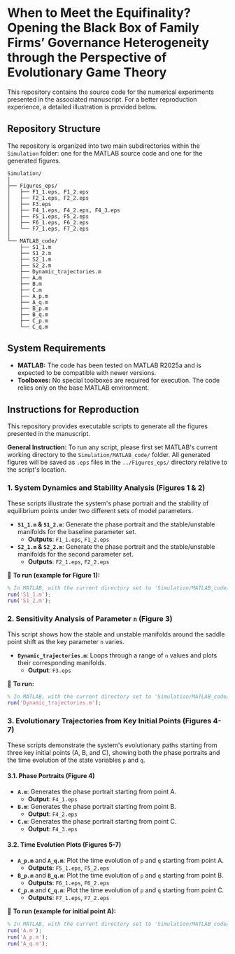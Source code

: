 # When to Meet the Equifinality? Opening the Black Box of Family Firms’ Governance Heterogeneity through the Perspective of Evolutionary Game Theory

This repository contains the source code for the numerical experiments presented in the associated manuscript. For a better reproduction experience, a detailed illustration is provided below.

## Repository Structure

The repository is organized into two main subdirectories within the `Simulation` folder: one for the MATLAB source code and one for the generated figures.

```text
Simulation/
│
├── Figures_eps/
│   ├── F1_1.eps, F1_2.eps
│   ├── F2_1.eps, F2_2.eps
│   ├── F3.eps
│   ├── F4_1.eps, F4_2.eps, F4_3.eps
│   ├── F5_1.eps, F5_2.eps
│   ├── F6_1.eps, F6_2.eps
│   └── F7_1.eps, F7_2.eps
│
└── MATLAB_code/
    ├── S1_1.m
    ├── S1_2.m
    ├── S2_1.m
    ├── S2_2.m
    ├── Dynamic_trajectories.m
    ├── A.m
    ├── B.m
    ├── C.m
    ├── A_p.m
    ├── A_q.m
    ├── B_p.m
    ├── B_q.m
    ├── C_p.m
    └── C_q.m
```

## System Requirements

*   **MATLAB:** The code has been tested on MATLAB R2025a and is expected to be compatible with newer versions.
*   **Toolboxes:** No special toolboxes are required for execution. The code relies only on the base MATLAB environment.

## Instructions for Reproduction

This repository provides executable scripts to generate all the figures presented in the manuscript.

**General Instruction:** To run any script, please first set MATLAB's current working directory to the `Simulation/MATLAB_code/` folder. All generated figures will be saved as `.eps` files in the `../Figures_eps/` directory relative to the script's location.

### 1. System Dynamics and Stability Analysis (Figures 1 & 2)

These scripts illustrate the system's phase portrait and the stability of equilibrium points under two different sets of model parameters.

*   **`S1_1.m` & `S1_2.m`**: Generate the phase portrait and the stable/unstable manifolds for the baseline parameter set.
    *   **Outputs**: `F1_1.eps`, `F1_2.eps`
*   **`S2_1.m` & `S2_2.m`**: Generate the phase portrait and the stable/unstable manifolds for the second parameter set.
    *   **Outputs**: `F2_1.eps`, `F2_2.eps`

📌 **To run (example for Figure 1):**
```matlab
% In MATLAB, with the current directory set to 'Simulation/MATLAB_code/'
run('S1_1.m');
run('S1_2.m');
```

### 2. Sensitivity Analysis of Parameter `n` (Figure 3)

This script shows how the stable and unstable manifolds around the saddle point shift as the key parameter `n` varies.

*   **`Dynamic_trajectories.m`**: Loops through a range of `n` values and plots their corresponding manifolds.
    *   **Output**: `F3.eps`

📌 **To run:**
```matlab
% In MATLAB, with the current directory set to 'Simulation/MATLAB_code/'
run('Dynamic_trajectories.m');
```

### 3. Evolutionary Trajectories from Key Initial Points (Figures 4-7)

These scripts demonstrate the system's evolutionary paths starting from three key initial points (A, B, and C), showing both the phase portraits and the time evolution of the state variables `p` and `q`.

#### 3.1. Phase Portraits (Figure 4)

*   **`A.m`**: Generates the phase portrait starting from point A.
    *   **Output**: `F4_1.eps`
*   **`B.m`**: Generates the phase portrait starting from point B.
    *   **Output**: `F4_2.eps`
*   **`C.m`**: Generates the phase portrait starting from point C.
    *   **Output**: `F4_3.eps`

#### 3.2. Time Evolution Plots (Figures 5-7)

*   **`A_p.m`** and **`A_q.m`**: Plot the time evolution of `p` and `q` starting from point A.
    *   **Outputs**: `F5_1.eps`, `F5_2.eps`
*   **`B_p.m`** and **`B_q.m`**: Plot the time evolution of `p` and `q` starting from point B.
    *   **Outputs**: `F6_1.eps`, `F6_2.eps`
*   **`C_p.m`** and **`C_q.m`**: Plot the time evolution of `p` and `q` starting from point C.
    *   **Outputs**: `F7_1.eps`, `F7_2.eps`

📌 **To run (example for initial point A):**
```matlab
% In MATLAB, with the current directory set to 'Simulation/MATLAB_code/'
run('A.m');
run('A_p.m');
run('A_q.m');
```
